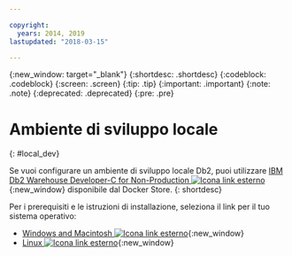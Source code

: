 ```yaml
---

copyright:
  years: 2014, 2019
lastupdated: "2018-03-15"

---
```


<!-- Attribute definitions --> 
{:new_window: target="_blank"}
{:shortdesc: .shortdesc}
{:codeblock: .codeblock}
{:screen: .screen}
{:tip: .tip}
{:important: .important}
{:note: .note}
{:deprecated: .deprecated}
{:pre: .pre}

# Ambiente di sviluppo locale
{: #local_dev}

Se vuoi configurare un ambiente di sviluppo locale Db2, puoi utilizzare [IBM Db2 Warehouse Developer-C for Non-Production ![Icona link esterno](../../icons/launch-glyph.svg "Icona link esterno")](https://store.docker.com/images/ibm-db2-warehouse-dev){:new_window} disponibile dal Docker Store.
{: shortdesc}

Per i prerequisiti e le istruzioni di installazione, seleziona il link per il tuo sistema operativo: 

- [Windows and Macintosh ![Icona link esterno](../../icons/launch-glyph.svg "Icona link esterno")](https://www.ibm.com/support/knowledgecenter/en/SS6NHC/com.ibm.swg.im.dashdb.doc/admin/local_prereqs-Winmac_using_Linux.html){:new_window}
- [Linux ![Icona link esterno](../../icons/launch-glyph.svg "Icona link esterno")](https://www.ibm.com/support/knowledgecenter/en/SS6NHC/com.ibm.swg.im.dashdb.doc/admin/local_prereqs-Linux.html){:new_window}
